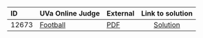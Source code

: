 | ID | UVa Online Judge | External | Link to solution |
|:---|:---|:---|:---:|
| 12673 | [Football](https://onlinejudge.org/index.php?option=com_onlinejudge&Itemid=8&category=24&page=show_problem&problem=4411) | [PDF](https://onlinejudge.org/external/126/12673.pdf) | [Solution](https%3A//github.com/versenyi98/programming-contests/tree/master/UVa%20Online%20Judge/12673%2520-%2520Football)|
